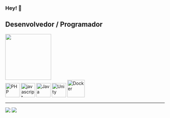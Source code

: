 
### Hey! 👋
##  Desenvolvedor / Programador      
<div>
  <img height="145em" src="https://github-readme-stats.vercel.app/api/top-langs/?username=rangeladonai&layout=compact&theme=gruvbox"/>
</div>

<div>    
<img style="width: 45px;" title="PHP" src="https://cdn.jsdelivr.net/gh/devicons/devicon/icons/php/php-original.svg" />
<img style="width: 45px;" title="javascript" src="https://cdn.jsdelivr.net/gh/devicons/devicon/icons/javascript/javascript-original.svg" />
<img style="width: 45px;" title="Java" src="https://cdn.jsdelivr.net/gh/devicons/devicon/icons/java/java-original.svg" /> 
<img style="width: 45px;" title="Unity" src="https://cdn.jsdelivr.net/gh/devicons/devicon/icons/unity/unity-original.svg" />
<img style="width: 55px;" title="Docker" src="https://cdn.jsdelivr.net/gh/devicons/devicon/icons/docker/docker-plain.svg" />
</div>

<hr>

<a href="mailto:rangel.adonai@gmail.com"><img src="https://img.shields.io/badge/Gmail-D14836?style=for-the-badge&logo=gmail&logoColor=white"/></a>
<a href="https://br.linkedin.com/in/rangel-adonai-a38823234"><img src="https://img.shields.io/badge/LinkedIn-0077B5?style=for-the-badge&logo=linkedin&logoColor=white"/>
</a>
